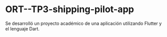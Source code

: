 # ORT--TP3-shipping-pilot-app
Se desarrolló un proyecto académico de una aplicación utilizando Flutter y el lenguaje Dart.
